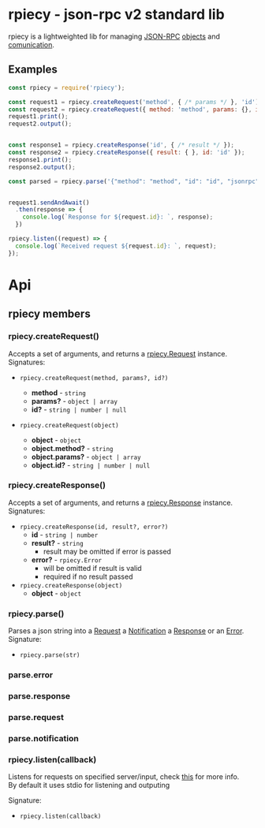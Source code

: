 # rpiecy - json-rpc v2 standard lib
rpiecy is a lightweighted lib for managing [JSON-RPC](specifications.md) [objects][objects] and [comunication][comunication].


## Examples
```js
const rpiecy = require('rpiecy');

const request1 = rpiecy.createRequest('method', { /* params */ }, 'id');
const request2 = rpiecy.createRequest({ method: 'method', params: {}, id: 'id' });
request1.print();
request2.output();


const response1 = rpiecy.createResponse('id', { /* result */ });
const response2 = rpiecy.createResponse({ result: { }, id: 'id' });
response1.print();
response2.output();

const parsed = rpiecy.parse('{"method": "method", "id": "id", "jsonrpc": "2.0"}');


request1.sendAndAwait()
  .then(response => {
    console.log(`Response for ${request.id}: `, response);
  })

rpiecy.listen((request) => {
  console.log(`Received request ${request.id}: `, request);
});

```

# Api
## rpiecy members
### rpiecy.createRequest()
Accepts a set of arguments, and returns a [rpiecy.Request][rpiecy.Request] instance.  
Signatures: 
  * `rpiecy.createRequest(method, params?, id?)`
    * **method** - `string`
    * **params?** - `object | array`
    * **id?** - `string | number | null`
  
  * `rpiecy.createRequest(object)`
    * **object** - `object`
    * **object.method?** - `string`
    * **object.params?** - `object | array`
    * **object.id?** - `string | number | null`


### rpiecy.createResponse()
Accepts a set of arguments, and returns a [rpiecy.Response][rpiecy.Response] instance.  
Signatures: 
  * `rpiecy.createResponse(id, result?, error?)`
    * **id** - `string | number`
    * **result?** - `string` 
      * result may be omitted if error is passed
    * **error?** - `rpiecy.Error` 
      * will be omitted if result is valid
      * required if no result passed
  * `rpiecy.createResponse(object)`
    * **object** - `object`

### rpiecy.parse()
Parses a json string into a [Request][rpiecy.Request] a [Notification][rpiecy.Notification] a [Response][rpiecy.Response] or an [Error][rpiecy.Error].  
Signature:
  * `rpiecy.parse(str)` 

### parse.error
### parse.response
### parse.request
### parse.notification

### rpiecy.listen(callback)
Listens for requests on specified server/input, check [this][rpiecy.Comunication] for more info.  
By default it uses stdio for listening and outputing

Signature:
  * `rpiecy.listen(callback)` 


<!-- links -->
[objects]: docs/specifications.md#list-of-objects
[comunication]: docs/specifications.md#comunication
[createRequest]: docs/api.md#rpiecy.createRequest
[createResponse]: docs/api.md#rpiecy.createResponse
[rpiecy.Request]: docs/api.md#rpiecy.Request
[rpiecy.Response]: docs/api.md#rpiecy.Response
[rpiecy.Notification]: docs/api.md#rpiecy.Notification
[rpiecy.Error]: docs/api.md#rpiecy.Error
[rpiecy.Comunication]: docs/api.md#rpiecy.Comunication